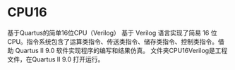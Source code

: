 # CPU16
基于Quartus的简单16位CPU（Verilog）
基于 Verilog 语言实现了简易 16 位 CPU。指令系统包含了运算类指令、传送类指令、储存类指令、控制类指令。借助 Quartus II 9.0 软件实现程序的编写和结果仿真。
文件夹CPU16Verilog是工程文件，在Quartus II 9.0 打开运行。
